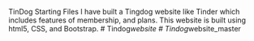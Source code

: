 TinDog Starting Files
I have built a Tingdog website like Tinder which includes features of membership, and plans. This website is built using html5, CSS, and Bootstrap.
#   T i n d o g _ w e b s i t e 
 
 #   T i n d o g _ w e b s i t e _ m a s t e r 
 
 
